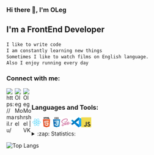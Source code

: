 ### Hi there 👋, I'm OLeg

## I'm a FrontEnd Developer
```
I like to write code
I am constantly learning new things
Sometimes I like to watch films on English language.
Also I enjoy running every day
``` 
### Connect with me:

[<img align="left" alt="https://mail.ru/" width="22px" src="https://encrypted-tbn0.gstatic.com/images?q=tbn:ANd9GcSTQHlsSs4OQ8ixpvZoGsv6FUk5bNW1CfpSotH2wqzgfJTS_CYqFdtD1CsSJ2P22bGBc_s&usqp=CAU" />][whatapp]
[<img align="left" alt="OlegMorshel" width="22px" src="https://w7.pngwing.com/pngs/309/9/png-transparent-telegram-computer-icons-messaging-apps-others-miscellaneous-angle-triangle.png" />][telegram]
[<img align="left" alt="OlegMorshel | VK" width="22px" src="https://cdn.jsdelivr.net/npm/simple-icons@v3/icons/vk.svg" />][vk]

<br />

### Languages and Tools:

<img align="left" alt="React" width="26px" src="https://raw.githubusercontent.com/github/explore/80688e429a7d4ef2fca1e82350fe8e3517d3494d/topics/react/react.png" />
<img align="left" alt="HTML5" width="26px" src="https://raw.githubusercontent.com/github/explore/80688e429a7d4ef2fca1e82350fe8e3517d3494d/topics/html/html.png" />
<img align="left" alt="CSS3" width="26px" src="https://raw.githubusercontent.com/github/explore/80688e429a7d4ef2fca1e82350fe8e3517d3494d/topics/css/css.png" />
<img align="left" alt="Sass" width="26px" src="https://raw.githubusercontent.com/github/explore/80688e429a7d4ef2fca1e82350fe8e3517d3494d/topics/sass/sass.png" />
<img align="left" alt="Visual Studio Code" width="26px" src="https://raw.githubusercontent.com/github/explore/80688e429a7d4ef2fca1e82350fe8e3517d3494d/topics/visual-studio-code/visual-studio-code.png" />
<img align="left" alt="JavaScript" width="26px" src="https://raw.githubusercontent.com/github/explore/80688e429a7d4ef2fca1e82350fe8e3517d3494d/topics/javascript/javascript.png" />

<br />
<br />

<details>
  <summary>:zap: Statistics:</summary>
   <img align="left" alt="codeSTACKr's GitHub Stats" src="https://github-readme-stats.vercel.app/api/top-langs/?username=VladKalachev&langs_count=8&layout=compact" />
    <br />
    <img align="left" alt="codeSTACKr's GitHub Stats" src="https://github-readme-stats.vercel.app/api?username=VladKalachev&show_icons=true" />
</details>

[whatapp]: https://api.whatsapp.com/send?phone=79040741751
[telegram]: https://tlgg.ru/olegmorshel
[vk]: https://vk.com/olezha_n_g_u

![Top Langs](https://github-readme-stats.vercel.app/api/top-langs/?username=OlegMorshel&layout=compact)
